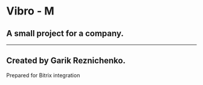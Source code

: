 # Vibro - M
## A small project for a company.

---
Created by Garik Reznichenko.
---
Prepared for Bitrix integration